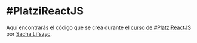 # #PlatziReactJS 

Aquí encontrarás el código que se crea durante el [curso de #PlatziReactJS](https://platzi.com/clases/react-js/) por [Sacha Lifszyc](http://twitter.com/slifszyc).
